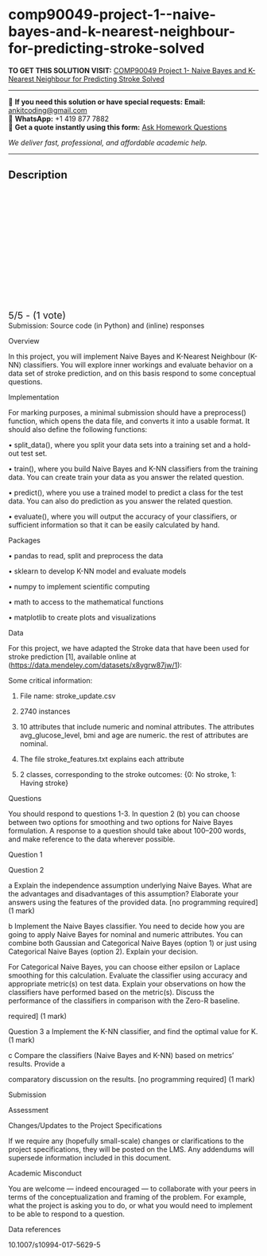 # comp90049-project-1--naive-bayes-and-k-nearest-neighbour-for-predicting-stroke-solved
**TO GET THIS SOLUTION VISIT:** [COMP90049 Project 1- Naive Bayes and K-Nearest Neighbour for Predicting Stroke Solved](https://www.ankitcodinghub.com/product/comp90049-project-1-naive-bayes-and-k-nearest-neighbour-for-predicting-stroke-solved/)


---

📩 **If you need this solution or have special requests:** **Email:** ankitcoding@gmail.com  
📱 **WhatsApp:** +1 419 877 7882  
📄 **Get a quote instantly using this form:** [Ask Homework Questions](https://www.ankitcodinghub.com/services/ask-homework-questions/)

*We deliver fast, professional, and affordable academic help.*

---

<h2>Description</h2>



<div class="kk-star-ratings kksr-auto kksr-align-center kksr-valign-top" data-payload="{&quot;align&quot;:&quot;center&quot;,&quot;id&quot;:&quot;120103&quot;,&quot;slug&quot;:&quot;default&quot;,&quot;valign&quot;:&quot;top&quot;,&quot;ignore&quot;:&quot;&quot;,&quot;reference&quot;:&quot;auto&quot;,&quot;class&quot;:&quot;&quot;,&quot;count&quot;:&quot;1&quot;,&quot;legendonly&quot;:&quot;&quot;,&quot;readonly&quot;:&quot;&quot;,&quot;score&quot;:&quot;5&quot;,&quot;starsonly&quot;:&quot;&quot;,&quot;best&quot;:&quot;5&quot;,&quot;gap&quot;:&quot;4&quot;,&quot;greet&quot;:&quot;Rate this product&quot;,&quot;legend&quot;:&quot;5\/5 - (1 vote)&quot;,&quot;size&quot;:&quot;24&quot;,&quot;title&quot;:&quot;COMP90049  Project 1- Naive Bayes and K-Nearest Neighbour for Predicting Stroke Solved&quot;,&quot;width&quot;:&quot;138&quot;,&quot;_legend&quot;:&quot;{score}\/{best} - ({count} {votes})&quot;,&quot;font_factor&quot;:&quot;1.25&quot;}">

<div class="kksr-stars">

<div class="kksr-stars-inactive">
            <div class="kksr-star" data-star="1" style="padding-right: 4px">


<div class="kksr-icon" style="width: 24px; height: 24px;"></div>
        </div>
            <div class="kksr-star" data-star="2" style="padding-right: 4px">


<div class="kksr-icon" style="width: 24px; height: 24px;"></div>
        </div>
            <div class="kksr-star" data-star="3" style="padding-right: 4px">


<div class="kksr-icon" style="width: 24px; height: 24px;"></div>
        </div>
            <div class="kksr-star" data-star="4" style="padding-right: 4px">


<div class="kksr-icon" style="width: 24px; height: 24px;"></div>
        </div>
            <div class="kksr-star" data-star="5" style="padding-right: 4px">


<div class="kksr-icon" style="width: 24px; height: 24px;"></div>
        </div>
    </div>

<div class="kksr-stars-active" style="width: 138px;">
            <div class="kksr-star" style="padding-right: 4px">


<div class="kksr-icon" style="width: 24px; height: 24px;"></div>
        </div>
            <div class="kksr-star" style="padding-right: 4px">


<div class="kksr-icon" style="width: 24px; height: 24px;"></div>
        </div>
            <div class="kksr-star" style="padding-right: 4px">


<div class="kksr-icon" style="width: 24px; height: 24px;"></div>
        </div>
            <div class="kksr-star" style="padding-right: 4px">


<div class="kksr-icon" style="width: 24px; height: 24px;"></div>
        </div>
            <div class="kksr-star" style="padding-right: 4px">


<div class="kksr-icon" style="width: 24px; height: 24px;"></div>
        </div>
    </div>
</div>


<div class="kksr-legend" style="font-size: 19.2px;">
            5/5 - (1 vote)    </div>
    </div>
Submission: Source code (in Python) and (inline) responses

Overview

In this project, you will implement Naive Bayes and K-Nearest Neighbour (K-NN) classifiers. You will explore inner workings and evaluate behavior on a data set of stroke prediction, and on this basis respond to some conceptual questions.

Implementation

For marking purposes, a minimal submission should have a preprocess() function, which opens the data file, and converts it into a usable format. It should also define the following functions:

• split_data(), where you split your data sets into a training set and a hold-out test set.

• train(), where you build Naive Bayes and K-NN classifiers from the training data. You can create train your data as you answer the related question.

• predict(), where you use a trained model to predict a class for the test data. You can also do prediction as you answer the related question.

• evaluate(), where you will output the accuracy of your classifiers, or sufficient information so that it can be easily calculated by hand.

Packages

• pandas to read, split and preprocess the data

• sklearn to develop K-NN model and evaluate models

• numpy to implement scientific computing

• math to access to the mathematical functions

• matplotlib to create plots and visualizations

Data

For this project, we have adapted the Stroke data that have been used for stroke prediction [1], available online at (https://data.mendeley.com/datasets/x8ygrw87jw/1):

Some critical information:

1. File name: stroke_update.csv

2. 2740 instances

3. 10 attributes that include numeric and nominal attributes. The attributes avg_glucose_level, bmi and age are numeric. the rest of attributes are nominal.

4. The file stroke_features.txt explains each attribute

5. 2 classes, corresponding to the stroke outcomes: {0: No stroke, 1: Having stroke}

Questions

You should respond to questions 1-3. In question 2 (b) you can choose between two options for smoothing and two options for Naive Bayes formulation. A response to a question should take about 100–200 words, and make reference to the data wherever possible.

Question 1

Question 2

a Explain the independence assumption underlying Naive Bayes. What are the advantages and disadvantages of this assumption? Elaborate your answers using the features of the provided data. [no programming required] (1 mark)

b Implement the Naive Bayes classifier. You need to decide how you are going to apply Naive Bayes for nominal and numeric attributes. You can combine both Gaussian and Categorical Naive Bayes (option 1) or just using Categorical Naive Bayes (option 2). Explain your decision.

For Categorical Naive Bayes, you can choose either epsilon or Laplace smoothing for this calculation. Evaluate the classifier using accuracy and appropriate metric(s) on test data. Explain your observations on how the classifiers have performed based on the metric(s). Discuss the performance of the classifiers in comparison with the Zero-R baseline.

required] (1 mark)

Question 3 a Implement the K-NN classifier, and find the optimal value for K. (1 mark)

c Compare the classifiers (Naive Bayes and K-NN) based on metrics’ results. Provide a

comparatory discussion on the results. [no programming required] (1 mark)

Submission

Assessment

Changes/Updates to the Project Specifications

If we require any (hopefully small-scale) changes or clarifications to the project specifications, they will be posted on the LMS. Any addendums will supersede information included in this document.

Academic Misconduct

You are welcome — indeed encouraged — to collaborate with your peers in terms of the conceptualization and framing of the problem. For example, what the project is asking you to do, or what you would need to implement to be able to respond to a question.

Data references

10.1007/s10994-017-5629-5
